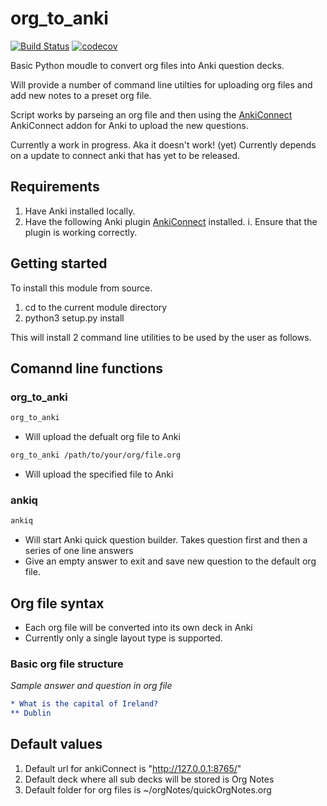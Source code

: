 # org_to_anki

[![Build Status](https://travis-ci.org/c-okelly/org_to_anki.svg?branch=master)](https://travis-ci.org/c-okelly/org_to_anki) [![codecov](https://codecov.io/gh/c-okelly/org_to_anki/branch/master/graph/badge.svg)](https://codecov.io/gh/c-okelly/org_to_anki)

Basic Python moudle to convert org files into Anki question decks.

Will provide a number of command line utilties for uploading org files and add new notes to a preset org file.

Script works by parseing an org file and then using the [AnkiConnect](https://ankiweb.net/shared/info/2055492159) AnkiConnect addon for Anki to upload the new questions.

Currently a work in progress. Aka it doesn't work! (yet)
Currently depends on a update to connect anki that has yet to be released.

## Requirements

1. Have Anki installed locally.
2. Have the following Anki plugin [AnkiConnect](https://ankiweb.net/shared/info/2055492159) installed. 
    i. Ensure that the plugin is working correctly.

## Getting started

To install this module from source.

1. cd to the current module directory
2. python3 setup.py install

This will install 2 command line utilities to be used by the user as follows.

## Comannd line functions

### org_to_anki

```bash
org_to_anki
```
* Will upload the defualt org file to Anki

```bash
org_to_anki /path/to/your/org/file.org
```
* Will upload the specified file to Anki

### ankiq

```bash
ankiq
```
* Will start Anki quick question builder. Takes question first and then a series of one line answers
* Give an empty answer to exit and save new question to the default org file.


## Org file syntax

* Each org file will be converted into its own deck in Anki
* Currently only a single layout type is supported.

### Basic org file structure

*Sample answer and question in org file*
 ```org
 * What is the capital of Ireland?
 ** Dublin
 ```
 
## Default values

1. Default url for ankiConnect is "http://127.0.0.1:8765/"
2. Default deck where all sub decks will be stored is Org Notes
3. Default folder for org files is ~/orgNotes/quickOrgNotes.org

 